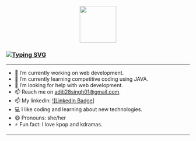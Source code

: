 <div id="header" align="center">
  <img src="https://media.giphy.com/media/M9gbBd9nbDrOTu1Mqx/giphy.gif" width="100"/>
</div>

### [![Typing SVG](https://readme-typing-svg.herokuapp.com/?lines=Hey,+there!+👋;I+am+Aditi...;Welcome+to+my+github+profile!;&size=25)](https://git.io/typing-svg)

---

- 🔭 I’m currently working on web development.
- 🌱 I’m currently learning competitive coding using JAVA.
- 🤔 I’m looking for help with web development.
- 📫 Reach me on aditi28singh01@gmail.com.
- 📫 My linkedin: [![LinkedIn Badge]](https://www.linkedin.com/in/aditi-kumari-b9a6ab20a/)
- 💻 I like coding and learning about new technologies.
- 😄 Pronouns: she/her
- ⚡ Fun fact: I love kpop and kdramas.

---
